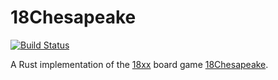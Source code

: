 # 18Chesapeake

[![Build Status](https://travis-ci.com/lbrande/18-chesapeake.svg?branch=master)](https://travis-ci.com/lbrande/18-chesapeake)

A Rust implementation of the [18xx](https://boardgamegeek.com/boardgamefamily/19/18xx) board game [18Chesapeake](https://boardgamegeek.com/boardgame/253608/18chesapeake).
